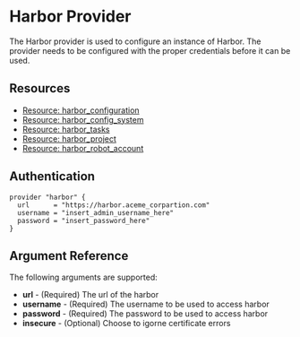 # Harbor Provider
The Harbor provider is used to configure an instance of Harbor. The provider needs to be configured with the proper credentials before it can be used.

## Resources
* [Resource: harbor_configuration](harbor_configuration.md)
* [Resource: harbor_config_system](harbor_config_system.md)
* [Resource: harbor_tasks](harbor_tasks.md)
* [Resource: harbor_project](harbor_project.md)
* [Resource: harbor_robot_account](harbor_robot_account.md)

## Authentication
```
provider "harbor" {
  url      = "https://harbor.aceme_corpartion.com"
  username = "insert_admin_username_here"
  password = "insert_password_here"
}
```
## Argument Reference
The following arguments are supported:

* **url** - (Required) The url of the harbor 
* **username** - (Required) The username to be used to access harbor
* **password** - (Required) The password to be used to access harbor
* **insecure** - (Optional) Choose to igorne certificate errors